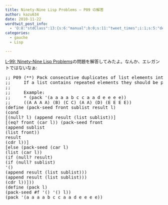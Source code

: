 ```yaml
---
title: Ninety-Nine Lisp Problems – P09 の解答
author: kazu634
date: 2010-11-22
wordtwit_post_info:
  - 'O:8:"stdClass":13:{s:6:"manual";b:0;s:11:"tweet_times";i:1;s:5:"delay";i:0;s:7:"enabled";i:1;s:10:"separation";s:2:"60";s:7:"version";s:3:"3.7";s:14:"tweet_template";b:0;s:6:"status";i:2;s:6:"result";a:0:{}s:13:"tweet_counter";i:2;s:13:"tweet_log_ids";a:1:{i:0;i:5387;}s:9:"hash_tags";a:0:{}s:8:"accounts";a:1:{i:0;s:7:"kazu634";}}'
categories:
  - gauche
  - Lisp

---
```

<div class="section">
<p>
<a href="http://www.ic.unicamp.br/~meidanis/courses/mc336/2006s2/funcional/L-99_Ninety-Nine_Lisp_Problems.html" onclick="__gaTracker('send', 'event', 'outbound-article', 'http://www.ic.unicamp.br/~meidanis/courses/mc336/2006s2/funcional/L-99_Ninety-Nine_Lisp_Problems.html', 'L-99: Ninety-Nine Lisp Problems');" target="_blank">L-99: Ninety-Nine Lisp Problems</a>の問題を解答してみたよ。なんか、エレガントではないなぁ:
</p>
  
<pre class="syntax-highlight">
<span class="synComment">;; P09 (**) Pack consecutive duplicates of list elements into sublists.</span>
<span class="synComment">;;     If a list contains repeated elements they should be placed in separate sublists.</span>
<span class="synComment">;;</span>
<span class="synComment">;;     Example:</span>
<span class="synComment">;;     * (pack '(a a a a b c c a a d e e e e))</span>
<span class="synComment">;;     ((A A A A) (B) (C C) (A A) (D) (E E E E))</span>
<span class="synSpecial">(</span>define <span class="synSpecial">(</span>pack-seed front sublist result l<span class="synSpecial">)</span>
<span class="synSpecial">(</span><span class="synStatement">cond</span>
[<span class="synSpecial">(</span><span class="synStatement">null</span>? l<span class="synSpecial">)</span> <span class="synSpecial">(</span><span class="synStatement">append</span> result <span class="synSpecial">(</span><span class="synStatement">list</span> sublist<span class="synSpecial">))</span>]
[<span class="synSpecial">(</span><span class="synStatement">eq</span>? front <span class="synSpecial">(</span><span class="synStatement">car</span> l<span class="synSpecial">))</span> <span class="synSpecial">(</span>pack-seed front
<span class="synSpecial">(</span><span class="synStatement">append</span> sublist
<span class="synSpecial">(</span><span class="synStatement">list</span> front<span class="synSpecial">))</span>
result
<span class="synSpecial">(</span><span class="synStatement">cdr</span> l<span class="synSpecial">))</span>]
[else <span class="synSpecial">(</span>pack-seed <span class="synSpecial">(</span><span class="synStatement">car</span> l<span class="synSpecial">)</span>
<span class="synSpecial">(</span><span class="synStatement">list</span> <span class="synSpecial">(</span><span class="synStatement">car</span> l<span class="synSpecial">))</span>
<span class="synSpecial">(</span><span class="synStatement">if</span> <span class="synSpecial">(</span><span class="synStatement">null</span>? result<span class="synSpecial">)</span>
<span class="synSpecial">(</span><span class="synStatement">if</span> <span class="synSpecial">(</span><span class="synStatement">null</span>? sublist<span class="synSpecial">)</span>
<span class="synSpecial">'()</span>
<span class="synSpecial">(</span><span class="synStatement">append</span> result <span class="synSpecial">(</span><span class="synStatement">list</span> sublist<span class="synSpecial">)))</span>
<span class="synSpecial">(</span><span class="synStatement">append</span> result <span class="synSpecial">(</span><span class="synStatement">list</span> sublist<span class="synSpecial">)))</span>
<span class="synSpecial">(</span><span class="synStatement">cdr</span> l<span class="synSpecial">))</span>]<span class="synSpecial">))</span>
<span class="synSpecial">(</span>define <span class="synSpecial">(</span>pack l<span class="synSpecial">)</span>
<span class="synSpecial">(</span>pack-seed #f <span class="synSpecial">'()</span> <span class="synSpecial">'()</span> l<span class="synSpecial">))</span>
<span class="synSpecial">(</span>pack <span class="synSpecial">'(</span>a a a a b c c a a d e e e e<span class="synSpecial">))</span>
</pre>
</div>
